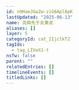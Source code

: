 ```yaml
---
id: n9HaeJGw2w-ziG6Apl6pK
lastUpdated: "2025-06-13"
name: 尧舜先于炎黄说
aliases: []
layer: 5
categoryId: cat_IIjclkT2
tagIds:
  - tag_LIVeX1-t
nsfw: false
parent: ""
relatedEntries: []
timelineEvents: []
titledLinks: []
---
```


